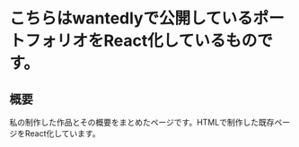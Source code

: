 
# こちらはwantedlyで公開しているポートフォリオをReact化しているものです。

## 概要

私の制作した作品とその概要をまとめたページです。HTMLで制作した既存ページをReact化しています。


